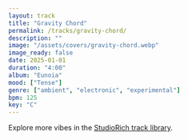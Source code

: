 ```yaml
---
layout: track
title: "Gravity Chord"
permalink: /tracks/gravity-chord/
description: ""
image: "/assets/covers/gravity-chord.webp"
image_ready: false
date: 2025-01-01
duration: "4:00"
album: "Eunoia"
mood: ["Tense"]
genre: ["ambient", "electronic", "experimental"]
bpm: 125
key: "C"
---
```


Explore more vibes in the [StudioRich track library](/tracks/).
